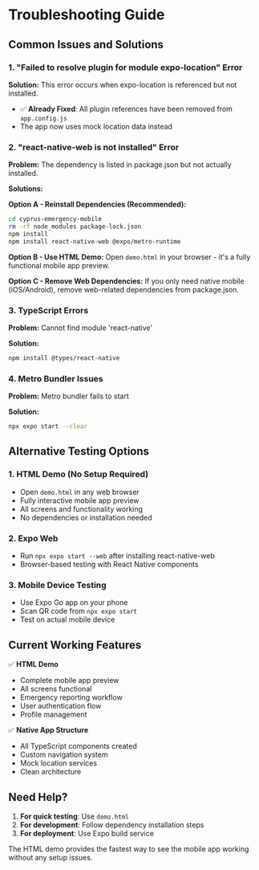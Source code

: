 # Troubleshooting Guide

## Common Issues and Solutions

### 1. "Failed to resolve plugin for module expo-location" Error

**Solution:** This error occurs when expo-location is referenced but not installed.

- ✅ **Already Fixed**: All plugin references have been removed from `app.config.js`
- The app now uses mock location data instead

### 2. "react-native-web is not installed" Error

**Problem:** The dependency is listed in package.json but not actually installed.

**Solutions:**

**Option A - Reinstall Dependencies (Recommended):**
```bash
cd cyprus-emergency-mobile
rm -rf node_modules package-lock.json
npm install
npm install react-native-web @expo/metro-runtime
```

**Option B - Use HTML Demo:**
Open `demo.html` in your browser - it's a fully functional mobile app preview.

**Option C - Remove Web Dependencies:**
If you only need native mobile (iOS/Android), remove web-related dependencies from package.json.

### 3. TypeScript Errors

**Problem:** Cannot find module 'react-native'

**Solution:**
```bash
npm install @types/react-native
```

### 4. Metro Bundler Issues

**Problem:** Metro bundler fails to start

**Solution:**
```bash
npx expo start --clear
```

## Alternative Testing Options

### 1. HTML Demo (No Setup Required)
- Open `demo.html` in any web browser
- Fully interactive mobile app preview
- All screens and functionality working
- No dependencies or installation needed

### 2. Expo Web
- Run `npx expo start --web` after installing react-native-web
- Browser-based testing with React Native components

### 3. Mobile Device Testing
- Use Expo Go app on your phone
- Scan QR code from `npx expo start`
- Test on actual mobile device

## Current Working Features

✅ **HTML Demo**
- Complete mobile app preview
- All screens functional
- Emergency reporting workflow
- User authentication flow
- Profile management

✅ **Native App Structure**
- All TypeScript components created
- Custom navigation system
- Mock location services
- Clean architecture

## Need Help?

1. **For quick testing**: Use `demo.html`
2. **For development**: Follow dependency installation steps
3. **For deployment**: Use Expo build service

The HTML demo provides the fastest way to see the mobile app working without any setup issues.